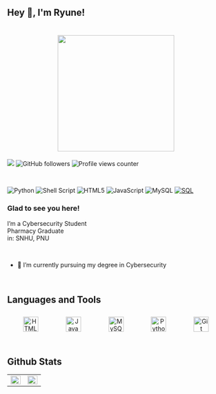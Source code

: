 ## Hey 👋, I'm Ryune!  
  

<h1 align="center">
 <ruby>
    <img src="https://i.ibb.co/z7BtbPJ/Cyberyune-Logo-2.png" width=270" alt="" />
  </ruby> 
</h1>

[![](https://img.shields.io/badge/-ry--une-181717?style=flat&logo=github)](https://github.com/ry-une)
![GitHub followers](https://img.shields.io/github/followers/ry-une)
![Profile views counter](https://komarev.com/ghpvc/?username=ry-une&&style=flat-square)  



<br>  


![Python](https://img.shields.io/badge/python-3670A0?style=for-the-badge&logo=python&logoColor=ffdd54)
![Shell Script](https://img.shields.io/badge/shell_script-%23121011.svg?style=for-the-badge&logo=gnu-bash&logoColor=white)
![HTML5](https://img.shields.io/badge/html5-%23E34F26.svg?style=for-the-badge&logo=html5&logoColor=white)
![JavaScript](https://img.shields.io/badge/javascript-%23323330.svg?style=for-the-badge&logo=javascript&logoColor=%23F7DF1E)
![MySQL](https://img.shields.io/badge/mysql-%2300f.svg?style=for-the-badge&logo=mysql&logoColor=white)
[![SQL](https://img.shields.io/badge/SQL-%2300f.svg?style=for-the-badge&logo=sqlite&logoColor=white)](https://en.wikipedia.org/wiki/SQL)


### Glad to see you here!  
I’m a Cybersecurity Student <br>
Pharmacy Graduate <br>
in: SNHU, PNU  
  

<br/>  

- 🔭 I’m currently pursuing my degree in Cybersecurity  


<br/>  


## Languages and Tools  
<div align="center">   
    <a href="https://en.wikipedia.org/wiki/HTML5" target="_blank"><img style="margin: 10px 30px;" src="https://profilinator.rishav.dev/skills-assets/html5-original-wordmark.svg" alt="HTML5" height="35" /></a>  
    <a href="https://www.javascript.com/" target="_blank"><img style="margin: 10px 30px;" src="https://profilinator.rishav.dev/skills-assets/javascript-original.svg" alt="JavaScript" height="35" /></a>    
    <a href="https://www.mysql.com/" target="_blank"><img style="margin: 10px 30px;" src="https://profilinator.rishav.dev/skills-assets/mysql-original-wordmark.svg" alt="MySQL" height="35" /></a>   
    <a href="https://www.python.org/" target="_blank"><img style="margin: 10px 30px;" src="https://profilinator.rishav.dev/skills-assets/python-original.svg" alt="Python" height="35" /></a>   
    <a href="https://github.com/" target="_blank"><img style="margin: 10px 30px;" src="https://profilinator.rishav.dev/skills-assets/git-scm-icon.svg" alt="Git" height="35" /></a>  
</div>



<br/>  


## Github Stats  

<table><tr><td valign="top" width="50%">

<img src="https://github-readme-stats.vercel.app/api?username=ry-une&show_icons=true&count_private=true&hide_border=true&theme=dark" align="left" style="width: 100%" />

</td><td valign="top" width="50%">

<img src="https://github-readme-stats.vercel.app/api/top-langs/?username=ry-une&hide_border=true&layout=compact&theme=dark" align="left" style="width: 100%" />

</td></tr></table>  


<br/>  
